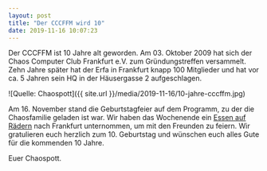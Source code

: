```yaml
---
layout: post
title: "Der CCCFFM wird 10"
date: 2019-11-16 10:07:23
---
```


Der CCCFFM ist 10 Jahre alt geworden. Am 03. Oktober 2009 hat sich der Chaos Computer Club Frankfurt e.V. zum Gründungstreffen versammelt. Zehn Jahre später hat der Erfa in Frankfurt knapp 100 Mitglieder und hat vor ca. 5 Jahren sein HQ in der Häusergasse 2 aufgeschlagen.

![Quelle: Chaospott]({{ site.url }}/media/2019-11-16/10-jahre-cccffm.jpg)

Am 16. November stand die Geburtstagfeier auf dem Programm, zu der die Chaosfamilie geladen ist war. Wir haben das Wochenende ein [Essen auf Rädern](https://dokuwiki.chaospott.de/events:essen_auf_radern:start) nach Frankfurt unternommen, um mit den Freunden zu feiern. Wir gratulieren euch herzlich zum 10. Geburtstag und wünschen euch alles Gute für die kommenden 10 Jahre. 

Euer Chaospott.
